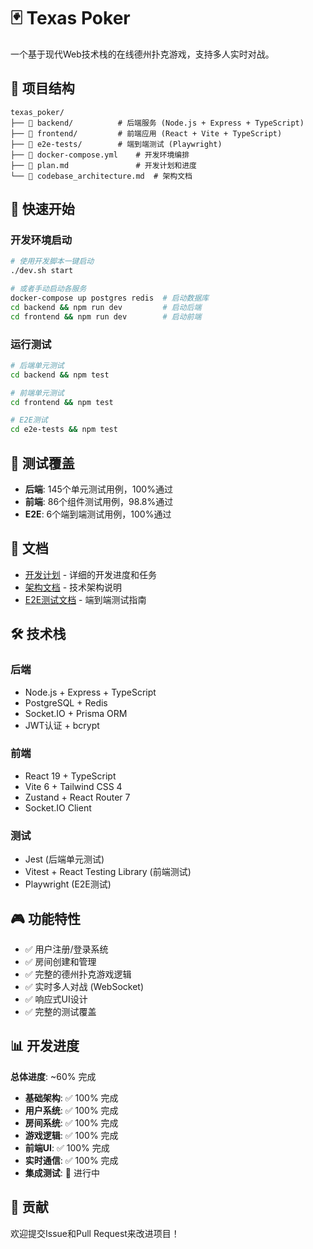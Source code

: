 # 🃏 Texas Poker

一个基于现代Web技术栈的在线德州扑克游戏，支持多人实时对战。

## 📁 项目结构

```
texas_poker/
├── 📁 backend/          # 后端服务 (Node.js + Express + TypeScript)
├── 📁 frontend/         # 前端应用 (React + Vite + TypeScript)  
├── 📁 e2e-tests/        # 端到端测试 (Playwright)
├── 📄 docker-compose.yml    # 开发环境编排
├── 📄 plan.md               # 开发计划和进度
└── 📄 codebase_architecture.md  # 架构文档
```

## 🚀 快速开始

### 开发环境启动

```bash
# 使用开发脚本一键启动
./dev.sh start

# 或者手动启动各服务
docker-compose up postgres redis  # 启动数据库
cd backend && npm run dev         # 启动后端
cd frontend && npm run dev        # 启动前端
```

### 运行测试

```bash
# 后端单元测试
cd backend && npm test

# 前端单元测试  
cd frontend && npm test

# E2E测试
cd e2e-tests && npm test
```

## 🧪 测试覆盖

- **后端**: 145个单元测试用例，100%通过
- **前端**: 86个组件测试用例，98.8%通过  
- **E2E**: 6个端到端测试用例，100%通过

## 📖 文档

- [开发计划](plan.md) - 详细的开发进度和任务
- [架构文档](codebase_architecture.md) - 技术架构说明
- [E2E测试文档](e2e-tests/README.md) - 端到端测试指南

## 🛠️ 技术栈

### 后端
- Node.js + Express + TypeScript
- PostgreSQL + Redis  
- Socket.IO + Prisma ORM
- JWT认证 + bcrypt

### 前端
- React 19 + TypeScript
- Vite 6 + Tailwind CSS 4
- Zustand + React Router 7
- Socket.IO Client

### 测试
- Jest (后端单元测试)
- Vitest + React Testing Library (前端测试)
- Playwright (E2E测试)

## 🎮 功能特性

- ✅ 用户注册/登录系统
- ✅ 房间创建和管理
- ✅ 完整的德州扑克游戏逻辑
- ✅ 实时多人对战 (WebSocket)
- ✅ 响应式UI设计
- ✅ 完整的测试覆盖

## 📊 开发进度

**总体进度**: ~60% 完成

- **基础架构**: ✅ 100% 完成
- **用户系统**: ✅ 100% 完成  
- **房间系统**: ✅ 100% 完成
- **游戏逻辑**: ✅ 100% 完成
- **前端UI**: ✅ 100% 完成
- **实时通信**: ✅ 100% 完成
- **集成测试**: 🔄 进行中

## 🤝 贡献

欢迎提交Issue和Pull Request来改进项目！
